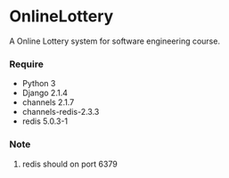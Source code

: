 # OnlineLottery
A Online Lottery system for software engineering course.

### Require
+ Python 3
+ Django 2.1.4
+ channels 2.1.7
+ channels-redis-2.3.3
+ redis 5.0.3-1


### Note
1. redis should on port 6379